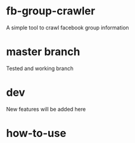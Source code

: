 # fb-group-crawler
A simple tool to crawl facebook group information

# master branch
Tested and working branch

# dev
New features will be added here

# how-to-use

